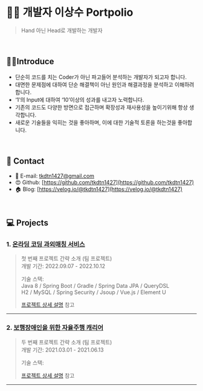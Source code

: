 # 👨‍💻 개발자 이상수 Portpolio
>Hand 아닌 Head로 개발하는 개발자
</br>

## 🙆‍♂️Introduce
- 단순히 코드를 치는 Coder가 아닌 파고들어 분석하는 개발자가 되고자 합니다.
- 대면한 문제점에 대하여 단순 해결책이 아닌 원인과 해결과정을 분석하고 이해하려 합니다.
- ‘1’의 Input에 대하여 ‘10’이상의 성과를 내고자 노력합니다.
- 기존의 코드도 다양한 방면으로 접근하며 확장성과 재사용성을 높이기위해 항상 생각합니다.
- 새로운 기술들을 익히는 것을 좋아하며, 이에 대한 기술적 토론을 하는것을 좋아합니다.
</br>

## :pushpin: Contact
- 📧 E-mail: tkdtn1427@gmail.com
- 😍 Github: [https://github.com/tkdtn1427](https://github.com/tkdtn1427)
- 🏠 Blog:  [https://velog.io/@tkdtn1427](https://velog.io/@tkdtn1427)

</br>

## 💻 Projects
### 1. [온라딩 코딩 과외매칭 서비스](https://github.com/tkdtn1427/Team29_Online-Coding-Tutoring-Match)
>첫 번째 프로젝트 간략 소개 (팀 프로젝트)  
>개발 기간: 2022.09.07 - 2022.10.12
>  
>기술 스택:  
>Java 8 / Spring Boot / Gradle / Spring Data JPA / QueryDSL  
>H2 / MySQL / Spring Security / Jsoup / Vue.js / Element U  
>  
>[프로젝트 상세 설명](https://github.com/Integerous/goQuality) 참고
---

### 2. [보행장애인을 위한 자율주행 캐리어]()
>두 번째 프로젝트 간략 소개  (팀 프로젝트)  
>개발 기간: 2021.03.01 - 2021.06.13  
>  
>기술 스택:  
> 
>
>  
>[프로젝트 상세 설명](https://github.com/Integerous/goQuality) 참고
---
